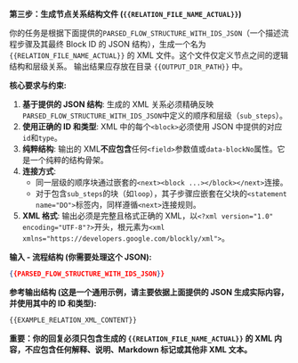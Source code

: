 **第三步：生成节点关系结构文件 (`{{RELATION_FILE_NAME_ACTUAL}}`)**

你的任务是根据下面提供的`PARSED_FLOW_STRUCTURE_WITH_IDS_JSON`（一个描述流程步骤及其最终 Block ID 的 JSON 结构），生成一个名为 `{{RELATION_FILE_NAME_ACTUAL}}` 的 XML 文件。这个文件仅定义节点之间的逻辑结构和层级关系。
输出结果应存放在目录 `{{OUTPUT_DIR_PATH}}` 中。

**核心要求与约束:**

1.  **基于提供的 JSON 结构**: 生成的 XML 关系必须精确反映`PARSED_FLOW_STRUCTURE_WITH_IDS_JSON`中定义的顺序和层级（`sub_steps`）。
2.  **使用正确的 ID 和类型**: XML 中的每个`<block>`必须使用 JSON 中提供的对应`id`和`type`。
3.  **纯粹结构**: 输出的 XML**不应包含**任何`<field>`参数值或`data-blockNo`属性。它是一个纯粹的结构骨架。
4.  **连接方式**:
    - 同一层级的顺序块通过嵌套的`<next><block ...></block></next>`连接。
    - 对于包含`sub_steps`的块（如`loop`），其子步骤应嵌套在父块的`<statement name="DO">`标签内，同样遵循`<next>`连接规则。
5.  **XML 格式**: 输出必须是完整且格式正确的 XML，以`<?xml version="1.0" encoding="UTF-8"?>`开头，根元素为`<xml xmlns="https://developers.google.com/blockly/xml">`。

**输入 - 流程结构 (你需要处理这个 JSON):**

```json
{{PARSED_FLOW_STRUCTURE_WITH_IDS_JSON}}
```

**参考输出结构 (这是一个通用示例，请主要依据上面提供的 JSON 生成实际内容，并使用其中的 ID 和类型):**

```xml
{{EXAMPLE_RELATION_XML_CONTENT}}
```

**重要：你的回复必须只包含生成的 `{{RELATION_FILE_NAME_ACTUAL}}` 的 XML 内容，不应包含任何解释、说明、Markdown 标记或其他非 XML 文本。**
